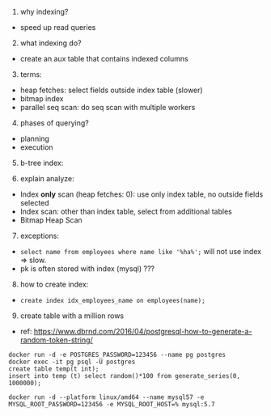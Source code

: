 1. why indexing?

- speed up read queries

2. what indexing do?

- create an aux table that contains indexed columns

3. terms:

- heap fetches: select fields outside index table (slower)
- bitmap index
- parallel seq scan: do seq scan with multiple workers

4. phases of querying?

- planning
- execution

5. b-tree index:

6. explain analyze:

- Index **only** scan (heap fetches: 0): use only index table, no outside fields selected
- Index scan: other than index table, select from additional tables
- Bitmap Heap Scan

7. exceptions:

- `select name from employees where name like '%ha%';` will not use index => slow.
- pk is often stored with index (mysql) ???

8. how to create index:

- `create index idx_employees_name on employees(name);`

9. create table with a million rows

- ref: https://www.dbrnd.com/2016/04/postgresql-how-to-generate-a-random-token-string/

```console
docker run -d -e POSTGRES_PASSWORD=123456 --name pg postgres
docker exec -it pg psql -U postgres
create table temp(t int);
insert into temp (t) select random()*100 from generate_series(0, 1000000);
```

```console
docker run -d --platform linux/amd64 --name mysql57 -e MYSQL_ROOT_PASSWORD=123456 -e MYSQL_ROOT_HOST=% mysql:5.7
```
